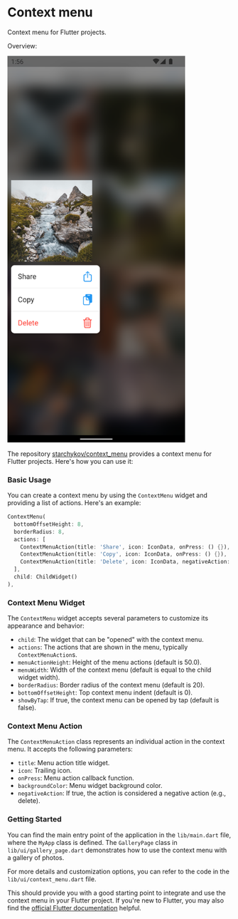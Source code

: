 # Context menu

Context menu for Flutter projects.

Overview:


<img alt="img.png" src="https://github.com/starchykov/context_menu/blob/main/assets/Screenshot_1661554576.png" width="400"/>

The repository [starchykov/context_menu](https://github.com/starchykov/context_menu) provides a context menu for Flutter projects. Here's how you can use it:

### Basic Usage

You can create a context menu by using the `ContextMenu` widget and providing a list of actions. Here's an example:

```dart
ContextMenu(
  bottomOffsetHeight: 8,
  borderRadius: 8,
  actions: [
    ContextMenuAction(title: 'Share', icon: IconData, onPress: () {}),
    ContextMenuAction(title: 'Copy', icon: IconData, onPress: () {}),
    ContextMenuAction(title: 'Delete', icon: IconData, negativeAction: true, onPress: () {})
  ],
  child: ChildWidget()
),
```

### Context Menu Widget

The `ContextMenu` widget accepts several parameters to customize its appearance and behavior:

- `child`: The widget that can be "opened" with the context menu.
- `actions`: The actions that are shown in the menu, typically `ContextMenuAction`s.
- `menuActionHeight`: Height of the menu actions (default is 50.0).
- `menuWidth`: Width of the context menu (default is equal to the child widget width).
- `borderRadius`: Border radius of the context menu (default is 20).
- `bottomOffsetHeight`: Top context menu indent (default is 0).
- `showByTap`: If true, the context menu can be opened by tap (default is false).

### Context Menu Action

The `ContextMenuAction` class represents an individual action in the context menu. It accepts the following parameters:

- `title`: Menu action title widget.
- `icon`: Trailing icon.
- `onPress`: Menu action callback function.
- `backgroundColor`: Menu widget background color.
- `negativeAction`: If true, the action is considered a negative action (e.g., delete).

### Getting Started

You can find the main entry point of the application in the `lib/main.dart` file, where the `MyApp` class is defined. The `GalleryPage` class in `lib/ui/gallery_page.dart` demonstrates how to use the context menu with a gallery of photos.

For more details and customization options, you can refer to the code in the `lib/ui/context_menu.dart` file.

This should provide you with a good starting point to integrate and use the context menu in your Flutter project. If you're new to Flutter, you may also find the [official Flutter documentation](https://docs.flutter.dev/) helpful.
